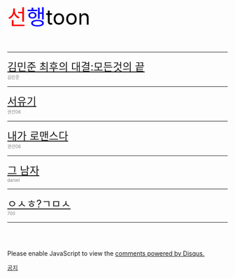 <!DOCTYPE html>
  <head>
    <meta charset="utf-8">
    <title>선행 툰</title>
  </head>
  <body style="background-color:style=powderblue;">
     <font size="+100"><span style="color:red">선</span><span style="color:blue">행</span><span style="color:black">toon</span></font>
     <br><br><br>
     <hr>
   <font size="+2"><span style="color:black"><a href="kimminjun.html">김민준 최후의 대결:모든것의 끝</a></span></font>
   <br>
    <font size="-3"><span style="color:gray">김민준</span></font>
     <hr>
     <font size="+2"><span style="color:black"><a href="seohyunseoyugi.html">서유기</a></span></font>
     <br>
      <font size="-3"><span style="color:gray">권선06</span></font>
      <hr>
      <font size="+2"><span style="color:black"><a href="seohyuniromance.html">내가 로맨스다</a></span></font>
      <br>
       <font size="-3"><span style="color:gray">권선06</span></font>
       <hr>
       <font size="+2"><span style="color:black"><a href="sanghyub.html">그 남자</a></span></font>
       <br>
        <font size="-3"><span style="color:gray">daniel</span></font>
        <hr>
        <font size="+2"><span style="color:black"><a href="kimyeah.html">ㅇㅅㅎ?ㄱㅁㅅ</a></span></font>
        <br>
         <font size="-3"><span style="color:gray">700</span></font>
         <hr>
  <br><br>
    <p>
  </div>
  </div>
  <div id="disqus_thread"></div>
<script>
/**
*  RECOMMENDED CONFIGURATION VARIABLES: EDIT AND UNCOMMENT THE SECTION BELOW TO INSERT DYNAMIC VALUES FROM YOUR PLATFORM OR CMS.
*  LEARN WHY DEFINING THESE VARIABLES IS IMPORTANT: https://disqus.com/admin/universalcode/#configuration-variables*/
/*
var disqus_config = function () {
this.page.url = PAGE_URL;  // Replace PAGE_URL with your page's canonical URL variable
this.page.identifier = PAGE_IDENTIFIER; // Replace PAGE_IDENTIFIER with your page's unique identifier variable
};
*/
(function() { // DON'T EDIT BELOW THIS LINE
var d = document, s = d.createElement('script');
s.src = 'https://web1-wzcjapgos0.disqus.com/embed.js';
s.setAttribute('data-timestamp', +new Date());
(d.head || d.body).appendChild(s);
})();
</script>
<noscript>Please enable JavaScript to view the <a href="https://disqus.com/?ref_noscript">comments powered by Disqus.</a></noscript>
</p>
<p>
<!--Start of Tawk.to Script-->
<script type="text/javascript">
var Tawk_API=Tawk_API||{}, Tawk_LoadStart=new Date();
(function(){
var s1=document.createElement("script"),s0=document.getElementsByTagName("script")[0];
s1.async=true;
s1.src='https://embed.tawk.to/5a4889fbd7591465c7067493/default';
s1.charset='UTF-8';
s1.setAttribute('crossorigin','*');
s0.parentNode.insertBefore(s1,s0);
})();
</script>
<!--End of Tawk.to Script-->
</p>
      <font size="-1"><span style="color:black"><a href="show.html">공지</a></span></font>
  </body>
</html>
